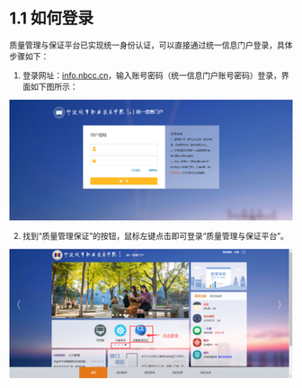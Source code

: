 # 1.1 如何登录

质量管理与保证平台已实现统一身份认证，可以直接通过统一信息门户登录，具体步骤如下：

1. 登录网址：[info.nbcc.cn](http://info.nbcc.cn)，输入账号密码（统一信息门户账号密码）登录，界面如下图所示：
 
<div align=center>
<img width="600" src="../img/chapter01/1.png"/>
</div>

2. 找到“质量管理保证”的按钮，鼠标左键点击即可登录“质量管理与保证平台”。

<div align=center>
<img width="600" src="../img/chapter01/2.png"/>
</div>
